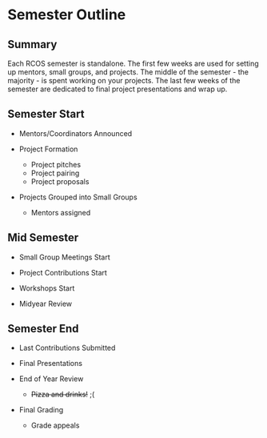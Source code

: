 # Semester Outline

## Summary

Each RCOS semester is standalone. The first few weeks are used for setting up mentors, small groups, and projects. The middle of the semester - the majority - is spent working on your projects. The last few weeks of the semester are dedicated to final project presentations and wrap up.

## Semester Start

- Mentors/Coordinators Announced

- Project Formation
    - Project pitches
    - Project pairing
    - Project proposals

- Projects Grouped into Small Groups
    - Mentors assigned

## Mid Semester

- Small Group Meetings Start

- Project Contributions Start

- Workshops Start

- Midyear Review

## Semester End

- Last Contributions Submitted

- Final Presentations

- End of Year Review
    - ~~Pizza and drinks!~~ ;(

- Final Grading
     - Grade appeals
